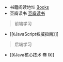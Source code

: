 * 书籍阅读地址 [Books](https://awesome-programming-books.github.io/)
* 豆瓣读书  [豆瓣读书](https://book.douban.com/)
	

> 前端学习    
*  [[《JavaScript权威指南》]]

> 后端学习
*  [[《Java核心技术·卷 I》]]
